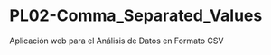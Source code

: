PL02-Comma_Separated_Values
===========================

Aplicación web para el Análisis de Datos en Formato CSV
